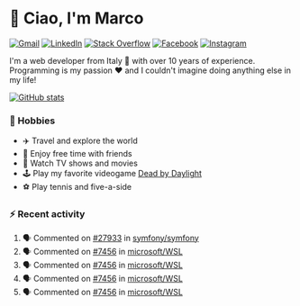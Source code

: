 # 👋 Ciao, I'm Marco

[![Gmail](https://img.shields.io/badge/Gmail-%23BB001B?style=flat-square&logo=gmail&logoColor=white)](mailto:gremo1982@gmail.com)
[![LinkedIn](https://img.shields.io/badge/LinkedIn-%230e76a8?style=flat-square&logo=linkedin)](https://www.linkedin.com/in/marco-polichetti)
[![Stack Overflow](https://img.shields.io/stackexchange/stackoverflow/r/220180?style=flat&logo=stackoverflow&label=Stack%20Overflow&color=%23F47F24)](https://stackoverflow.com/users/220180)
[![Facebook](https://img.shields.io/badge/-Facebook-%234267B2?style=flat-square&logo=facebook&logoColor=white)](https://www.facebook.com/marco.poliketti)
[![Instagram](https://img.shields.io/badge/-Instagram-%23C13584?style=flat-square&logo=instagram&logoColor=white)](https://www.instagram.com/marco.gremo)

I'm a web developer from Italy 🍕 with over 10 years of experience. Programming is my passion ❤️ and I couldn't imagine doing anything else in my life!

[![GitHub stats](https://github-readme-stats.vercel.app/api?username=gremo&show_icons=true&rank_icon=github&theme=transparent)](https://github.com/anuraghazra/github-readme-stats)

### 📅 Hobbies

- ✈️ Travel and explore the world
- 🍻 Enjoy free time with friends
- 🎥 Watch TV shows and movies
- 🕹️ Play my favorite videogame [Dead by Daylight](https://deadbydaylight.com)
- ⚽ Play tennis and five-a-side

### ⚡ Recent activity

<!--START_SECTION:activity-->
1. 🗣 Commented on [#27933](https://github.com/symfony/symfony/issues/27933#issuecomment-3302256176) in [symfony/symfony](https://github.com/symfony/symfony)
2. 🗣 Commented on [#7456](https://github.com/microsoft/WSL/issues/7456#issuecomment-3281163555) in [microsoft/WSL](https://github.com/microsoft/WSL)
3. 🗣 Commented on [#7456](https://github.com/microsoft/WSL/issues/7456#issuecomment-3280438376) in [microsoft/WSL](https://github.com/microsoft/WSL)
4. 🗣 Commented on [#7456](https://github.com/microsoft/WSL/issues/7456#issuecomment-3281163555) in [microsoft/WSL](https://github.com/microsoft/WSL)
5. 🗣 Commented on [#7456](https://github.com/microsoft/WSL/issues/7456#issuecomment-3280438376) in [microsoft/WSL](https://github.com/microsoft/WSL)
<!--END_SECTION:activity-->
